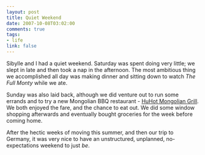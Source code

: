 ```yaml
--- 
layout: post
title: Quiet Weekend
date: 2007-10-08T03:02:00
comments: true
tags:
- life
link: false
---
```

Sibylle and I had a quiet weekend.  Saturday was spent doing very little; we slept in late and then took a nap in the afternoon.  The most ambitious thing we accomplished all day was making dinner and sitting down to watch _The Full Monty_ while we ate.

Sunday was also laid back, although we did venture out to run some errands and to try a new Mongolian BBQ restaurant - <a href="http://www.huhot.com" title="HuHot Mongolian Grill">HuHot Mongolian Grill</a>.  We both enjoyed the fare, and the chance to eat out.  We did some window shopping afterwards and  eventually bought groceries for the week before coming home.

After the hectic weeks of moving this summer, and then our trip to Germany, it was very nice to have an unstructured, unplanned, no-expectations weekend to just _be_.
